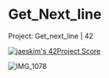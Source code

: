 # Get_Next_line
Project: Get_next_line | 42

[![jaeskim's 42Project Score](https://badge42.herokuapp.com/api/project/mmahias/get_next_line)](https://github.com/Mmahias/badge42)

![IMG_1078](https://user-images.githubusercontent.com/76960878/139699913-31aca54a-0fcb-4d8a-8372-ab33a507668d.jpg)
